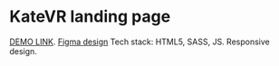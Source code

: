# KateVR landing page
[DEMO LINK](https://samson-sim.github.io/layout_KateVR/).
[Figma design](https://www.figma.com/file/hhtGde1r4hMr5wghrKm6vl/KatVR?node-id=159%3A0)
Tech stack: HTML5, SASS, JS.
Responsive design.
